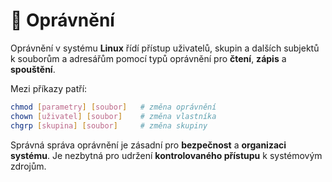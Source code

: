 # 🔐 Oprávnění

Oprávnění v systému **Linux** řídí přístup uživatelů, skupin a dalších subjektů 
k souborům a adresářům pomocí typů oprávnění pro **čtení**, **zápis** a **spouštění**.  

Mezi příkazy patří:

```BASH
chmod [parametry] [soubor]   # změna oprávnění
chown [uživatel] [soubor]    # změna vlastníka
chgrp [skupina] [soubor]     # změna skupiny
```

Správná správa oprávnění je zásadní pro **bezpečnost** a **organizaci systému**.
Je nezbytná pro udržení **kontrolovaného přístupu** k systémovým zdrojům.